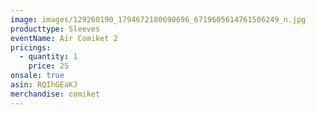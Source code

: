 ```yaml
---
image: images/129260190_1794672180690696_6719605614761506249_n.jpg
producttype: Sleeves
eventName: Air Comiket 2
pricings:
  - quantity: 1
    price: 25
onsale: true
asin: RQIhGEaKJ
merchandise: comiket
---
```

